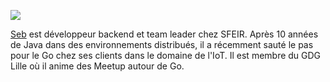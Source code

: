 ![](https://en.gravatar.com/userimage/61906989/473e1aef140877a5f10289e3d16d5cd3.jpg?size=300)

[Seb](https://twitter.com/sebastienfriess) est développeur backend et team leader chez SFEIR.
Après 10 années de Java dans des environnements distribués, il a récemment sauté le pas pour le Go chez ses clients dans le domaine de l'IoT.
Il est membre du GDG Lille où il anime des Meetup autour de Go.


